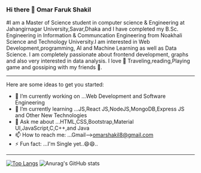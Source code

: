 ### Hi there 👋 Omar Faruk Shakil

<!--
**OMAR-FARUK-SHAKIL/OMAR-FARUK-SHAKIL** is a ✨ _special_ ✨ repository because its `README.md` (this file) appears on your GitHub profile.-->
#I am a Master of Science student in computer science & Engineering at Jahangirnagar University,Savar,Dhaka and I have completed my B.Sc. Engineering in Information & Communcation Engineering from Noakhali Science and Technology University.I am interested in Web Development,programming, AI and Machine Learning as well as Data Science. I am completely passionate about frontend development, graphs and also very interested in data analysis. I love  💓 Traveling,reading,Playing game and gossiping with my friends 👯.
<hr>
Here are some ideas to get you started:

- 🔭 I’m currently working on ...Web Development and Software Engineering
- 🌱 I’m currently learning ...JS,React JS,NodeJS,MongoDB,Express JS and Other New Technologies
- 💬 Ask me about ...HTML,CSS,Bootstrap,Material UI,JavaScript,C,C++,and Java
- 📫 How to reach me: ...Gmail--><a>omarshakil8@gmail.com</a>
- ⚡ Fun fact: ...I'm Single yet..😄😄..
<hr>

[![Top Langs](https://github-readme-stats.vercel.app/api/top-langs/?username=OMAR-FARUK-SHAKIL&layout=compact)](https://github.com/anuraghazra/github-readme-stats)
![Anurag's GitHub stats](https://github-readme-stats.vercel.app/api?username=OMAR-FARUK-SHAKIL&show_icons=true&theme=radical)
